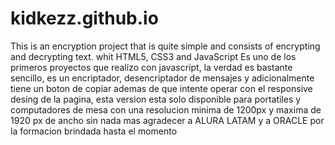 # kidkezz.github.io
This is an encryption project that is quite simple and consists of encrypting and decrypting text. whit HTML5, CSS3 and JavaScript
Es uno de los primeros proyectos que realizo con javascript, la verdad es bastante sencillo, es un encriptador, desencriptador de mensajes y adicionalmente tiene un boton de copiar
ademas de que intente operar con el responsive desing de la pagina, esta version esta solo disponible para portatiles y computadores de mesa con una resolucion minima de 1200px y maxima de 1920 px de ancho
sin nada mas agradecer a ALURA LATAM y a ORACLE por la formacion brindada hasta el momento
